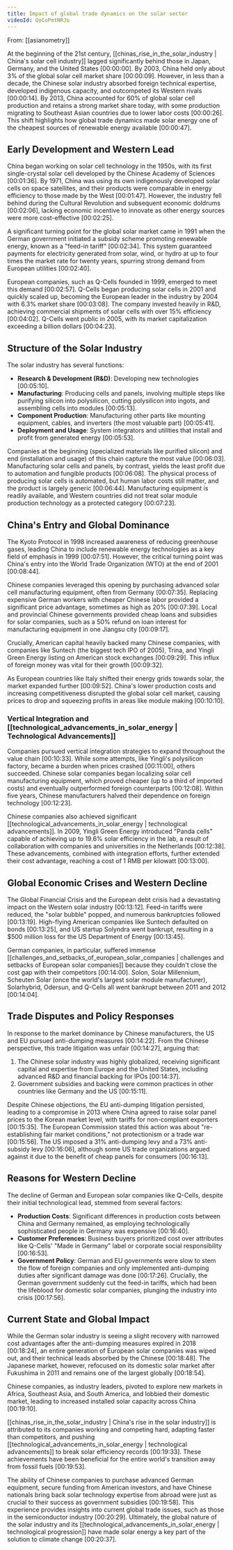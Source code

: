 ```yaml
---
title: Impact of global trade dynamics on the solar sector
videoId: QoCoPmtNRJo
---
```


From: [[asianometry]] <br/> 

At the beginning of the 21st century, [[chinas_rise_in_the_solar_industry | China's solar cell industry]] lagged significantly behind those in Japan, Germany, and the United States <a class="yt-timestamp" data-t="00:00:00">[00:00:00]</a>. By 2003, China held only about 3% of the global solar cell market share <a class="yt-timestamp" data-t="00:00:09">[00:00:09]</a>. However, in less than a decade, the Chinese solar industry absorbed foreign technical expertise, developed indigenous capacity, and outcompeted its Western rivals <a class="yt-timestamp" data-t="00:00:14">[00:00:14]</a>. By 2013, China accounted for 60% of global solar cell production and retains a strong market share today, with some production migrating to Southeast Asian countries due to lower labor costs <a class="yt-timestamp" data-t="00:00:26">[00:00:26]</a>. This shift highlights how global trade dynamics made solar energy one of the cheapest sources of renewable energy available <a class="yt-timestamp" data-t="00:00:47">[00:00:47]</a>.

## Early Development and Western Lead

China began working on solar cell technology in the 1950s, with its first single-crystal solar cell developed by the Chinese Academy of Sciences <a class="yt-timestamp" data-t="00:01:36">[00:01:36]</a>. By 1971, China was using its own indigenously developed solar cells on space satellites, and their products were comparable in energy efficiency to those made by the West <a class="yt-timestamp" data-t="00:01:47">[00:01:47]</a>. However, the industry fell behind during the Cultural Revolution and subsequent economic doldrums <a class="yt-timestamp" data-t="00:02:06">[00:02:06]</a>, lacking economic incentive to innovate as other energy sources were more cost-effective <a class="yt-timestamp" data-t="00:02:25">[00:02:25]</a>.

A significant turning point for the global solar market came in 1991 when the German government initiated a subsidy scheme promoting renewable energy, known as a "feed-in tariff" <a class="yt-timestamp" data-t="00:02:34">[00:02:34]</a>. This system guaranteed payments for electricity generated from solar, wind, or hydro at up to four times the market rate for twenty years, spurring strong demand from European utilities <a class="yt-timestamp" data-t="00:02:40">[00:02:40]</a>.

European companies, such as Q-Cells founded in 1999, emerged to meet this demand <a class="yt-timestamp" data-t="00:02:57">[00:02:57]</a>. Q-Cells began producing solar cells in 2001 and quickly scaled up, becoming the European leader in the industry by 2004 with 6.3% market share <a class="yt-timestamp" data-t="00:03:08">[00:03:08]</a>. The company invested heavily in R&D, achieving commercial shipments of solar cells with over 15% efficiency <a class="yt-timestamp" data-t="00:04:02">[00:04:02]</a>. Q-Cells went public in 2005, with its market capitalization exceeding a billion dollars <a class="yt-timestamp" data-t="00:04:23">[00:04:23]</a>.

## Structure of the Solar Industry

The solar industry has several functions:
*   **Research & Development (R&D)**: Developing new technologies <a class="yt-timestamp" data-t="00:05:10">[00:05:10]</a>.
*   **Manufacturing**: Producing cells and panels, involving multiple steps like purifying silicon into polysilicon, cutting polysilicon into ingots, and assembling cells into modules <a class="yt-timestamp" data-t="00:05:13">[00:05:13]</a>.
*   **Component Production**: Manufacturing other parts like mounting equipment, cables, and inverters (the most valuable part) <a class="yt-timestamp" data-t="00:05:41">[00:05:41]</a>.
*   **Deployment and Usage**: System integrators and utilities that install and profit from generated energy <a class="yt-timestamp" data-t="00:05:53">[00:05:53]</a>.

Companies at the beginning (specialized materials like purified silicon) and end (installation and usage) of this chain capture the most value <a class="yt-timestamp" data-t="00:06:03">[00:06:03]</a>. Manufacturing solar cells and panels, by contrast, yields the least profit due to automation and fungible products <a class="yt-timestamp" data-t="00:06:08">[00:06:08]</a>. The physical process of producing solar cells is automated, but human labor costs still matter, and the product is largely generic <a class="yt-timestamp" data-t="00:06:44">[00:06:44]</a>. Manufacturing equipment is readily available, and Western countries did not treat solar module production technology as a protected category <a class="yt-timestamp" data-t="00:07:23">[00:07:23]</a>.

## China's Entry and Global Dominance

The Kyoto Protocol in 1998 increased awareness of reducing greenhouse gases, leading China to include renewable energy technologies as a key field of emphasis in 1999 <a class="yt-timestamp" data-t="00:07:51">[00:07:51]</a>. However, the critical turning point was China's entry into the World Trade Organization (WTO) at the end of 2001 <a class="yt-timestamp" data-t="00:08:44">[00:08:44]</a>.

Chinese companies leveraged this opening by purchasing advanced solar cell manufacturing equipment, often from Germany <a class="yt-timestamp" data-t="00:07:35">[00:07:35]</a>. Replacing expensive German workers with cheaper Chinese labor provided a significant price advantage, sometimes as high as 20% <a class="yt-timestamp" data-t="00:07:39">[00:07:39]</a>. Local and provincial Chinese governments provided cheap loans and subsidies for solar companies, such as a 50% refund on loan interest for manufacturing equipment in one Jiangsu city <a class="yt-timestamp" data-t="00:09:17">[00:09:17]</a>.

Crucially, American capital heavily backed many Chinese companies, with companies like Suntech (the biggest tech IPO of 2005), Trina, and Yingli Green Energy listing on American stock exchanges <a class="yt-timestamp" data-t="00:09:29">[00:09:29]</a>. This influx of foreign money was vital for their growth <a class="yt-timestamp" data-t="00:09:32">[00:09:32]</a>.

As European countries like Italy shifted their energy grids towards solar, the market expanded further <a class="yt-timestamp" data-t="00:09:52">[00:09:52]</a>. China's lower production costs and increasing competitiveness disrupted the global solar cell market, causing prices to drop and squeezing profits in areas like module making <a class="yt-timestamp" data-t="00:10:10">[00:10:10]</a>.

### Vertical Integration and [[technological_advancements_in_solar_energy | Technological Advancements]]

Companies pursued vertical integration strategies to expand throughout the value chain <a class="yt-timestamp" data-t="00:10:33">[00:10:33]</a>. While some attempts, like Yingli's polysilicon factory, became a burden when prices crashed <a class="yt-timestamp" data-t="00:11:00">[00:11:00]</a>, others succeeded. Chinese solar companies began localizing solar cell manufacturing equipment, which proved cheaper (up to a third of imported costs) and eventually outperformed foreign counterparts <a class="yt-timestamp" data-t="00:12:08">[00:12:08]</a>. Within five years, Chinese manufacturers halved their dependence on foreign technology <a class="yt-timestamp" data-t="00:12:23">[00:12:23]</a>.

Chinese companies also achieved significant [[technological_advancements_in_solar_energy | technological advancements]]. In 2009, Yingli Green Energy introduced "Panda cells" capable of achieving up to 19.6% solar efficiency in the lab, a result of collaboration with companies and universities in the Netherlands <a class="yt-timestamp" data-t="00:12:38">[00:12:38]</a>. These advancements, combined with integration efforts, further extended their cost advantage, reaching a cost of 1 RMB per kilowatt <a class="yt-timestamp" data-t="00:13:00">[00:13:00]</a>.

## Global Economic Crises and Western Decline

The Global Financial Crisis and the European debt crisis had a devastating impact on the Western solar industry <a class="yt-timestamp" data-t="00:13:12">[00:13:12]</a>. Feed-in tariffs were reduced, the "solar bubble" popped, and numerous bankruptcies followed <a class="yt-timestamp" data-t="00:13:19">[00:13:19]</a>. High-flying American companies like Suntech defaulted on bonds <a class="yt-timestamp" data-t="00:13:25">[00:13:25]</a>, and US startup Solyndra went bankrupt, resulting in a $500 million loss for the US Department of Energy <a class="yt-timestamp" data-t="00:13:45">[00:13:45]</a>.

German companies, in particular, suffered immense [[challenges_and_setbacks_of_european_solar_companies | challenges and setbacks of European solar companies]] because they couldn't close the cost gap with their competitors <a class="yt-timestamp" data-t="00:14:00">[00:14:00]</a>. Solon, Solar Millennium, Scheuten Solar (once the world's largest solar module manufacturer), Solarhybrid, Odersun, and Q-Cells all went bankrupt between 2011 and 2012 <a class="yt-timestamp" data-t="00:14:04">[00:14:04]</a>.

## Trade Disputes and Policy Responses

In response to the market dominance by Chinese manufacturers, the US and EU pursued anti-dumping measures <a class="yt-timestamp" data-t="00:14:22">[00:14:22]</a>. From the Chinese perspective, this trade litigation was unfair <a class="yt-timestamp" data-t="00:14:27">[00:14:27]</a>, arguing that:
1.  The Chinese solar industry was highly globalized, receiving significant capital and expertise from Europe and the United States, including advanced R&D and financial backing for IPOs <a class="yt-timestamp" data-t="00:14:37">[00:14:37]</a>.
2.  Government subsidies and backing were common practices in other countries like Germany and the US <a class="yt-timestamp" data-t="00:15:11">[00:15:11]</a>.

Despite Chinese objections, the EU anti-dumping litigation persisted, leading to a compromise in 2013 where China agreed to raise solar panel prices to the Korean market level, with tariffs for non-compliant exporters <a class="yt-timestamp" data-t="00:15:35">[00:15:35]</a>. The European Commission stated this action was about "re-establishing fair market conditions," not protectionism or a trade war <a class="yt-timestamp" data-t="00:15:56">[00:15:56]</a>. The US imposed a 31% anti-dumping levy and a 73% anti-subsidy levy <a class="yt-timestamp" data-t="00:16:06">[00:16:06]</a>, although some US trade organizations argued against it due to the benefit of cheap panels for consumers <a class="yt-timestamp" data-t="00:16:13">[00:16:13]</a>.

## Reasons for Western Decline

The decline of German and European solar companies like Q-Cells, despite their initial technological lead, stemmed from several factors:
*   **Production Costs**: Significant differences in production costs between China and Germany remained, as employing technologically sophisticated people in Germany was expensive <a class="yt-timestamp" data-t="00:16:40">[00:16:40]</a>.
*   **Customer Preferences**: Business buyers prioritized cost over attributes like Q-Cells' "Made in Germany" label or corporate social responsibility <a class="yt-timestamp" data-t="00:16:53">[00:16:53]</a>.
*   **Government Policy**: German and EU governments were slow to stem the flow of foreign companies and only implemented anti-dumping duties after significant damage was done <a class="yt-timestamp" data-t="00:17:26">[00:17:26]</a>. Crucially, the German government suddenly cut the feed-in tariffs, which had been the lifeblood for domestic solar companies, plunging the industry into crisis <a class="yt-timestamp" data-t="00:17:56">[00:17:56]</a>.

## Current State and Global Impact

While the German solar industry is seeing a slight recovery with narrowed cost advantages after the anti-dumping measures expired in 2018 <a class="yt-timestamp" data-t="00:18:24">[00:18:24]</a>, an entire generation of European solar companies was wiped out, and their technical leads absorbed by the Chinese <a class="yt-timestamp" data-t="00:18:48">[00:18:48]</a>. The Japanese market, however, refocused on its domestic solar market after Fukushima in 2011 and remains one of the largest globally <a class="yt-timestamp" data-t="00:18:54">[00:18:54]</a>.

Chinese companies, as industry leaders, pivoted to explore new markets in Africa, Southeast Asia, and South America, and lobbied their domestic market, leading to increased installed solar capacity across China <a class="yt-timestamp" data-t="00:19:10">[00:19:10]</a>.

[[chinas_rise_in_the_solar_industry | China's rise in the solar industry]] is attributed to its companies working and competing hard, adapting faster than competitors, and pushing [[technological_advancements_in_solar_energy | technological advancements]] to break solar efficiency records <a class="yt-timestamp" data-t="00:19:33">[00:19:33]</a>. These achievements have been beneficial for the entire world's transition away from fossil fuels <a class="yt-timestamp" data-t="00:19:53">[00:19:53]</a>.

The ability of Chinese companies to purchase advanced German equipment, secure funding from American investors, and have Chinese nationals bring back solar technology expertise from abroad were just as crucial to their success as government subsidies <a class="yt-timestamp" data-t="00:19:58">[00:19:58]</a>. This experience provides insights into current global trade issues, such as those in the semiconductor industry <a class="yt-timestamp" data-t="00:20:29">[00:20:29]</a>. Ultimately, the global nature of the solar industry and its [[technological_advancements_in_solar_energy | technological progression]] have made solar energy a key part of the solution to climate change <a class="yt-timestamp" data-t="00:20:37">[00:20:37]</a>.